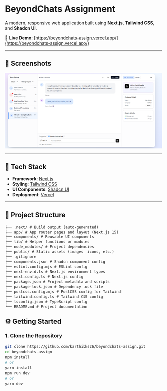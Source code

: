 # BeyondChats Assignment

A modern, responsive web application built using **Next.js**, **Tailwind CSS**, and **Shadcn UI**.

🚀 **Live Demo**: [https://beyondchats-assign.vercel.app/](https://beyondchats-assign.vercel.app/)

---

## 📸 Screenshots

![App Screenshot](/public/beyondchats.png)

---

## 🧱 Tech Stack

- **Framework**: [Next.js](https://nextjs.org/)
- **Styling**: [Tailwind CSS](https://tailwindcss.com/)
- **UI Components**: [Shadcn UI](https://ui.shadcn.com/)
- **Deployment**: [Vercel](https://vercel.com/)

---

## 📁 Project Structure

```
├── .next/ # Build output (auto-generated)
├── app/ # App router pages and layout (Next.js 15)
├── components/ # Reusable UI components
├── lib/ # Helper functions or modules
├── node_modules/ # Project dependencies
├── public/ # Static assets (images, icons, etc.)
├── .gitignore
├── components.json # Shadcn component config
├── eslint.config.mjs # ESLint config
├── next-env.d.ts # Next.js environment types
├── next.config.ts # Next.js config
├── package.json # Project metadata and scripts
├── package-lock.json # Dependency lock file
├── postcss.config.mjs # PostCSS config for Tailwind
├── tailwind.config.ts # Tailwind CSS config
├── tsconfig.json # TypeScript config
└── README.md # Project documentation
```

## ⚙️ Getting Started

### 1. Clone the Repository

```bash
git clone https://github.com/karthikks26/beyondchats-assign.git
cd beyondchats-assign
npm install
# or
yarn install
npm run dev
# or
yarn dev
```
